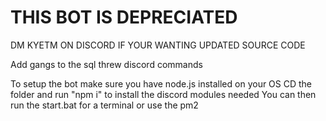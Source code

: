 # THIS BOT IS DEPRECIATED
DM KYETM ON DISCORD IF YOUR WANTING UPDATED SOURCE CODE

Add gangs to the sql threw discord commands

To setup the bot make sure you have node.js installed on your OS
CD the folder and run "npm i" to install the discord modules needed
You can then run the start.bat for a terminal or use the pm2
